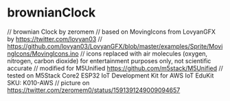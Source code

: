 # brownianClock
// brownian Clock by zeromem
// based on MovingIcons from LovyanGFX by https://twitter.com/lovyan03
// https://github.com/lovyan03/LovyanGFX/blob/master/examples/Sprite/MovingIcons/MovingIcons.ino 
// icons replaced with air molecules (oxygen, nitrogen, carbon dioxide) for entertainment purposes only, not scientific accurate
// modified for M5Unified https://github.com/m5stack/M5Unified
// tested on M5Stack Core2 ESP32 IoT Development Kit for AWS IoT EduKit SKU: K010-AWS
// picture on https://twitter.com/zeromem0/status/1591391249009094657

